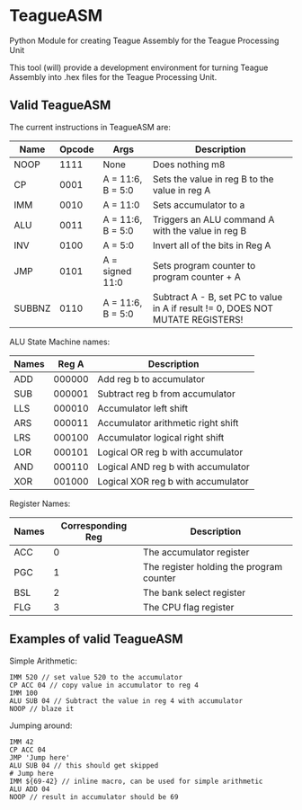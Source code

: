 # TeagueASM

Python Module for creating Teague Assembly for the Teague Processing Unit

This tool (will) provide a development environment for turning Teague Assembly into .hex files for the Teague Processing Unit.

## Valid TeagueASM

The current instructions in TeagueASM are:

| Name   | Opcode | Args              | Description                                                                     |
| ------ | ------ | ----------------- | ------------------------------------------------------------------------------- |
| NOOP   | 1111   | None              | Does nothing m8                                                                 |
| CP     | 0001   | A = 11:6, B = 5:0 | Sets the value in reg B to the value in reg A                                   |
| IMM    | 0010   | A = 11:0          | Sets accumulator to a                                                           |
| ALU    | 0011   | A = 11:6, B = 5:0 | Triggers an ALU command A with the value in reg B                               |
| INV    | 0100   | A = 5:0           | Invert all of the bits in Reg A                                                 |
| JMP    | 0101   | A = signed 11:0   | Sets program counter to program counter + A                                     |
| SUBBNZ | 0110   | A = 11:6, B = 5:0 | Subtract A - B, set PC to value in A if result != 0, DOES NOT MUTATE REGISTERS! |

ALU State Machine names:

| Names | Reg A  | Description                        |
| ----- | ------ | ---------------------------------- |
| ADD   | 000000 | Add reg b to accumulator           |
| SUB   | 000001 | Subtract reg b from accumulator    |
| LLS   | 000010 | Accumulator left shift             |
| ARS   | 000011 | Accumulator arithmetic right shift |
| LRS   | 000100 | Accumulator logical right shift    |
| LOR   | 000101 | Logical OR reg b with accumulator  |
| AND   | 000110 | Logical AND reg b with accumulator |
| XOR   | 001000 | Logical XOR reg b with accumulator |

Register Names:

| Names | Corresponding Reg | Description                              |
| ----- | ----------------- | ---------------------------------------- |
| ACC   | 0                 | The accumulator register                 |
| PGC   | 1                 | The register holding the program counter |
| BSL   | 2                 | The bank select register                 |
| FLG   | 3                 | The CPU flag register                    |

## Examples of valid TeagueASM

Simple Arithmetic:

```
IMM 520 // set value 520 to the accumulator
CP ACC 04 // copy value in accumulator to reg 4
IMM 100
ALU SUB 04 // Subtract the value in reg 4 with accumulator
NOOP // blaze it
```

Jumping around:

```
IMM 42
CP ACC 04
JMP 'Jump here'
ALU SUB 04 // this should get skipped
# Jump here
IMM ${69-42} // inline macro, can be used for simple arithmetic
ALU ADD 04
NOOP // result in accumulator should be 69
```
